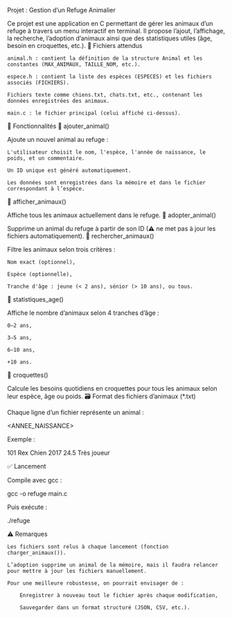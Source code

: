 Projet : Gestion d’un Refuge Animalier

Ce projet est une application en C permettant de gérer les animaux d’un refuge à travers un menu interactif en terminal. Il propose l’ajout, l’affichage, la recherche, l’adoption d’animaux ainsi que des statistiques utiles (âge, besoin en croquettes, etc.).
📁 Fichiers attendus

    animal.h : contient la définition de la structure Animal et les constantes (MAX_ANIMAUX, TAILLE_NOM, etc.).

    espece.h : contient la liste des espèces (ESPECES) et les fichiers associés (FICHIERS).

    Fichiers texte comme chiens.txt, chats.txt, etc., contenant les données enregistrées des animaux.

    main.c : le fichier principal (celui affiché ci-dessus).

🧠 Fonctionnalités
🔹 ajouter_animal()

Ajoute un nouvel animal au refuge :

    L'utilisateur choisit le nom, l'espèce, l'année de naissance, le poids, et un commentaire.

    Un ID unique est généré automatiquement.

    Les données sont enregistrées dans la mémoire et dans le fichier correspondant à l’espèce.

🔹 afficher_animaux()

Affiche tous les animaux actuellement dans le refuge.
🔹 adopter_animal()

Supprime un animal du refuge à partir de son ID (⚠ ne met pas à jour les fichiers automatiquement).
🔹 rechercher_animaux()

Filtre les animaux selon trois critères :

    Nom exact (optionnel),

    Espèce (optionnelle),

    Tranche d'âge : jeune (< 2 ans), sénior (> 10 ans), ou tous.

🔹 statistiques_age()

Affiche le nombre d’animaux selon 4 tranches d’âge :

    0–2 ans,

    3–5 ans,

    6–10 ans,

    +10 ans.

🔹 croquettes()

Calcule les besoins quotidiens en croquettes pour tous les animaux selon leur espèce, âge ou poids.
🗃 Format des fichiers d’animaux (*.txt)

Chaque ligne d’un fichier représente un animal :

<ID> <NOM> <ESPECE> <ANNEE_NAISSANCE> <POIDS> <COMMENTAIRE>

Exemple :

101 Rex Chien 2017 24.5 Très joueur

✅ Lancement

Compile avec gcc :

gcc -o refuge main.c

Puis exécute :

./refuge

⚠ Remarques

    Les fichiers sont relus à chaque lancement (fonction charger_animaux()).

    L’adoption supprime un animal de la mémoire, mais il faudra relancer pour mettre à jour les fichiers manuellement.

    Pour une meilleure robustesse, on pourrait envisager de :

        Enregistrer à nouveau tout le fichier après chaque modification,

        Sauvegarder dans un format structuré (JSON, CSV, etc.).
